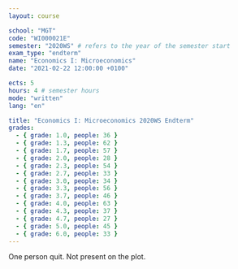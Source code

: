 ```yaml
---
layout: course

school: "MGT"
code: "WI000021E"
semester: "2020WS" # refers to the year of the semester start
exam_type: "endterm"
name: "Economics I: Microeconomics"
date: "2021-02-22 12:00:00 +0100"

ects: 5
hours: 4 # semester hours
mode: "written"
lang: "en"

title: "Economics I: Microeconomics 2020WS Endterm"
grades:
  - { grade: 1.0, people: 36 }
  - { grade: 1.3, people: 62 }
  - { grade: 1.7, people: 57 }
  - { grade: 2.0, people: 28 }
  - { grade: 2.3, people: 54 }
  - { grade: 2.7, people: 33 }
  - { grade: 3.0, people: 34 }
  - { grade: 3.3, people: 56 }
  - { grade: 3.7, people: 46 }
  - { grade: 4.0, people: 63 }
  - { grade: 4.3, people: 37 }
  - { grade: 4.7, people: 27 }
  - { grade: 5.0, people: 45 }
  - { grade: 6.0, people: 33 }
---
```


One person quit. Not present on the plot.
